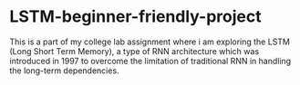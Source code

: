 # LSTM-beginner-friendly-project
This is a part of my college lab assignment where i am exploring the LSTM (Long Short Term Memory), a type of RNN architecture which was introduced in 1997 to overcome the limitation of traditional RNN in handling the long-term dependencies.
